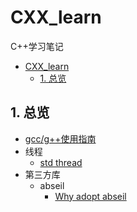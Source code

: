 # CXX_learn

C++学习笔记

<!-- TOC -->

- [CXX_learn](#cxx_learn)
  - [1. 总览](#1-总览)

<!-- /TOC -->

## 1. 总览

- [gcc/g++使用指南](doc/gcc_or_g++使用指南.md)
- 线程
  - [std thread](doc/thread/std-thread.md)
- 第三方库
  - abseil
    - [Why adopt abseil](doc/third_party/abseil/why_adopt_abseil.md)
